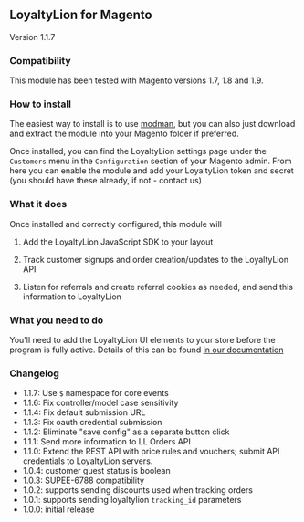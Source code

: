 ## LoyaltyLion for Magento

Version 1.1.7

### Compatibility

This module has been tested with Magento versions 1.7, 1.8 and 1.9.

### How to install

The easiest way to install is to use [modman](https://github.com/colinmollenhour/modman), but you can also just download and extract the module into your Magento folder if preferred.

Once installed, you can find the LoyaltyLion settings page under the `Customers` menu in the `Configuration` section of your Magento admin. From here you can enable the module and add your LoyaltyLion token and secret (you should have these already, if not - contact us)

### What it does

Once installed and correctly configured, this module will

1) Add the LoyaltyLion JavaScript SDK to your layout

2) Track customer signups and order creation/updates to the LoyaltyLion API

3) Listen for referrals and create referral cookies as needed, and send this information to LoyaltyLion

### What you need to do

You'll need to add the LoyaltyLion UI elements to your store before the program is fully active. Details of this can be found [in our documentation](https://loyaltylion.com/docs/ui-elements)

### Changelog

* 1.1.7: Use `$` namespace for core events
* 1.1.6: Fix controller/model case sensitivity
* 1.1.4: Fix default submission URL
* 1.1.3: Fix oauth credential submission
* 1.1.2: Eliminate "save config" as a separate button click
* 1.1.1: Send more information to LL Orders API
* 1.1.0: Extend the REST API with price rules and vouchers; submit API credentials to LoyaltyLion servers.
* 1.0.4: customer guest status is boolean
* 1.0.3: SUPEE-6788 compatibility
* 1.0.2: supports sending discounts used when tracking orders
* 1.0.1: supports sending loyaltylion `tracking_id` parameters
* 1.0.0: initial release
